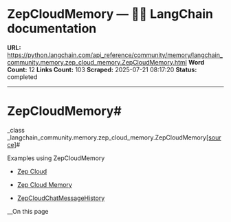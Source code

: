 # ZepCloudMemory — 🦜🔗 LangChain  documentation

**URL:** https://python.langchain.com/api_reference/community/memory/langchain_community.memory.zep_cloud_memory.ZepCloudMemory.html
**Word Count:** 12
**Links Count:** 103
**Scraped:** 2025-07-21 08:17:20
**Status:** completed

---

# ZepCloudMemory\#

_class _langchain\_community.memory.zep\_cloud\_memory.ZepCloudMemory[\[source\]](https://python.langchain.com/api_reference/_modules/langchain_community/memory/zep_cloud_memory.html#ZepCloudMemory)\#     

Examples using ZepCloudMemory

  * [Zep Cloud](https://python.langchain.com/docs/integrations/retrievers/zep_cloud_memorystore/)

  * [Zep Cloud Memory](https://python.langchain.com/docs/integrations/memory/zep_memory_cloud/)

  * [ZepCloudChatMessageHistory](https://python.langchain.com/docs/integrations/memory/zep_cloud_chat_message_history/)

__On this page
